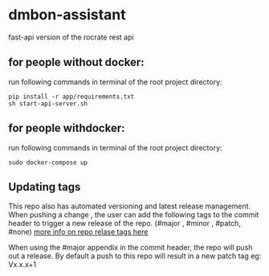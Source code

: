 # dmbon-assistant
fast-api version of the rocrate rest api

## for people without docker:
run following commands in terminal of the root project directory:
```
pip install -r app/requirements.txt
sh start-api-server.sh
```

## for people withdocker:
run following commands in terminal of the root project directory:
```
sudo docker-compose up
```

## Updating tags

This repo also has automated versioning and latest release management.
When pushing a change , the user can add the following tags to the commit header to trigger a new release of the repo. (#major , #minor , #patch, #none)
[more info on repo relase tags here](https://github.com/marketplace/actions/github-tag-bump)

When using the #major appendix in the commit header, the repo will push out a release.
By default a push to this repo will result in a new patch tag eg: Vx.x.x+1
